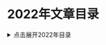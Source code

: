 2022年文章目录
===

<details>
<summary>点击展开2022年目录</summary>

* [01.软件开发中的幂等性](./01_idempotent/README.md)
* [02.一次Java包冲突的问题排查案例](./02_package_conflict_sample/README.md)【初稿】
* [03.JVM调优经验系列文章: GC线程数](./03_graal-java-jit-compiler/README.md)【粗翻】
* [04.Java对象的里里外外漫谈](./04_jvm-objects-inside-out/README.md)
* [05.JVM Anatomy Quarks](./05-jvm-anatomy-quarks/README.md)
* [06.Lock Lock Lock: Enter!](./06_lock-lock-lock-enter/README.md)
* [07.填坑日记: Map接口的getOrDefault方法](./07_Map/README.md)【初稿】
* [08.synchronized与wait-notify](./08_wait_notify/README.md)
* [09.Java_Performance读书笔记](./09_Java_Performance_Notes/README.md)【持续更新中...】
* [10.自由职业者: 成功的秘诀](./10_success_secret/README.md)【粗翻】
* [11.费波那契数列与黄金分割比例的一种优化算法](./11_Fibonacci/README.md)【初稿】
* [12.Java语言规范文档: 第12章. 执行(Execution)](./12_Java_LS_Chapter_12_Execution/README.md)【粗翻】
* [13.面试题-Java中long和double类型的最大取值](./13_Java_Number/README.md)【初稿】
* [14.Spring Boot and Kafka Configuration Tuning](./14_spring-boot-kafka-config-tuning/README.md)
* [15.Java基础面试题：main方法可以写在interface中吗？](./15_java_interface_main/README.md)【初稿】
* [16.Java虚拟机规范文档: 第5章. 加载、链接和初始化](./16_jvm_s_Chapter_5_Loading_Linking_Initializing/README.md)【粗翻】
* [17.深入JVM - 一个class文件中最多包含多少个常量?](./17_java_class_constants_opcode_num_limit/README.md)【已校对】
* [18.Synchronization in Java](./18_java-thread-synchronization/README.md)
* [19.老版本POSTMAN安装日记](./19_postman_old_edtion/README.md)
* [20.业务指标采集影响系统性能问题排查](./20_metrics_and_queue_performance/README.md)【已完成】
* [39.合理使用DTO(Data Transfer Object)](./39_the-dto-data-transfer-object/README.md)【已完成】



</details>
